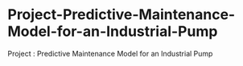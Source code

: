 # Project-Predictive-Maintenance-Model-for-an-Industrial-Pump
Project : Predictive Maintenance Model for an Industrial Pump
